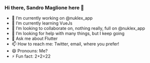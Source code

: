 ### Hi there, Sandro Maglione here 👋

- 🔭 I’m currently working on @nuklex_app
- 🌱 I’m currently learning VueJs
- 👯 I’m looking to collaborate on, nothing really, full on @nuklex_app
- 🤔 I’m looking for help with many things, but I keep going
- 💬 Ask me about Flutter
- 📫 How to reach me: Twitter, email, where you prefer!
- 😄 Pronouns: Me?
- ⚡ Fun fact: 2+2=22
